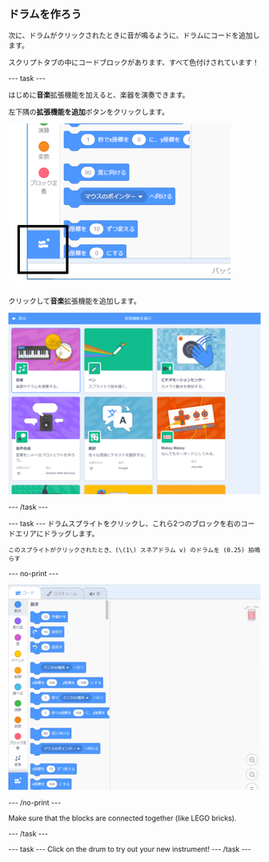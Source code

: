 ## ドラムを作ろう

次に、ドラムがクリックされたときに音が鳴るように、ドラムにコードを追加します。

スクリプトタブの中にコードブロックがあります、すべて色付けされています！

\--- task \---

はじめに**音楽**拡張機能を加えると、楽器を演奏できます。

左下隅の**拡張機能を追加**ボタンをクリックします。

![強調表示された拡張ボタンを追加](images/add-extension-annotated.png)

クリックして**音楽**拡張機能を追加します。

![ハイライトされた音楽拡張機能](images/click-music-annotated.png)

\--- /task \---

\--- task \--- ドラムスプライトをクリックし、これら2つのブロックを右のコードエリアにドラッグします。

```blocks3
このスプライトがクリックされたとき、(\(1\) スネアドラム v) のドラムを (0.25) 拍鳴らす
```

\--- no-print \---

![スクリーンショット](images/connect-block.gif)

\--- /no-print \---

Make sure that the blocks are connected together (like LEGO bricks).

\--- /task \---

\--- task \--- Click on the drum to try out your new instrument! \--- /task \---